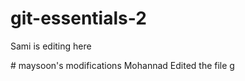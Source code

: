 # git-essentials-2

<p> Sami is editing here </p>
# maysoon's modifications
Mohannad Edited the file
g